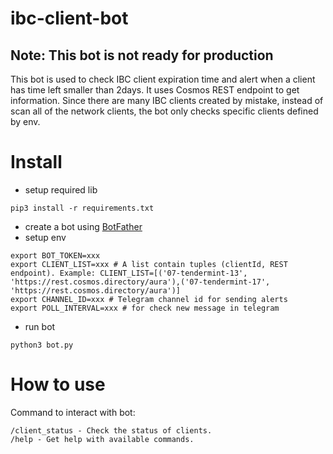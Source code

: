 # ibc-client-bot
## Note: This bot is not ready for production
This bot is used to check IBC client expiration time and alert when a client has time left smaller than 2days. It uses Cosmos REST endpoint to get information.
Since there are many IBC clients created by mistake, instead of scan all of the network clients, the bot only checks specific clients defined by env.

# Install
- setup required lib
```
pip3 install -r requirements.txt 
```
- create a bot using [BotFather](https://t.me/BotFather)
- setup env
```
export BOT_TOKEN=xxx 
export CLIENT_LIST=xxx # A list contain tuples (clientId, REST endpoint). Example: CLIENT_LIST=[('07-tendermint-13', 'https://rest.cosmos.directory/aura'),('07-tendermint-17', 'https://rest.cosmos.directory/aura')]
export CHANNEL_ID=xxx # Telegram channel id for sending alerts
export POLL_INTERVAL=xxx # for check new message in telegram
```
- run bot
```
python3 bot.py
```
# How to use

Command to interact with bot:
```
/client_status - Check the status of clients.
/help - Get help with available commands.
```
